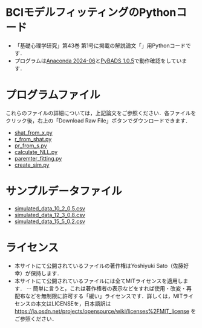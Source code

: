 # BCIモデルフィッティングのPythonコード

- 「基礎心理学研究」第43巻 第1号に掲載の解説論文「」用Pythonコードです．
- プログラムは[Anaconda 2024-06](https://www.anaconda.com/download/success)と[PyBADS 1.0.5](https://github.com/acerbilab/pybads)で動作確認をしています．
# プログラムファイル

これらのファイルの詳細については，上記論文をご参照ください．各ファイルをクリック後，右上の「Download Raw File」ボタンでダウンロードできます．
- [shat_from_x.py](https://github.com/YoshiSato/JPsySciIntro/blob/main/shat_from_x.py)
- [r_from_shat.py](https://github.com/YoshiSato/JPsySciIntro/blob/main/r_from_shat.py)
- [pr_from_s.py](https://github.com/YoshiSato/JPsySciIntro/blob/main/pr_from_s.py)
- [calculate_NLL.py](https://github.com/YoshiSato/JPsySciIntro/blob/main/calculate_NLL.py)
- [paremter_fitting.py](https://github.com/YoshiSato/JPsySciIntro/blob/main/paremter_fitting.py)
- [create_sim.py](https://github.com/YoshiSato/JPsySciIntro/blob/main/create_sim.py)

# サンプルデータファイル
- [simulated_data_10_2_0.5.csv](https://github.com/YoshiSato/JPsySciIntro/blob/main/simulated_data_10_2_0.5.csv)
- [simulated_data_12_3_0.8.csv](https://github.com/YoshiSato/JPsySciIntro/blob/main/simulated_data_12_3_0.8.csv)
- [simulated_data_15_5_0.2.csv](https://github.com/YoshiSato/JPsySciIntro/blob/main/simulated_data_15_5_0.2.csv)

# ライセンス

- 本サイトにて公開されているファイルの著作権はYoshiyuki Sato（佐藤好幸）が保持します．
- 本サイトにて公開されているファイルには全てMITライセンスを適用します．
-- 簡単に言うと，これは著作権者の表示などをすれば使用・改変・再配布などを無制限に許可する「緩い」ライセンスです．詳しくは，MITライセンスの本文はLICENSEを，日本語訳は https://ja.osdn.net/projects/opensource/wiki/licenses%2FMIT_license をご参照ください．

